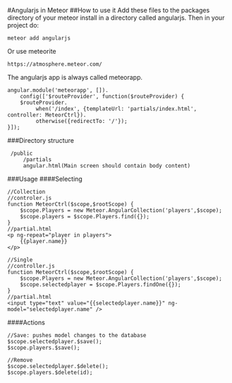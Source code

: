 #Angularjs in Meteor
##How to use it
Add these files to the packages directory of your meteor install in a directory called angularjs. Then in your project do:

    meteor add angularjs
    
Or use meteorite

    https://atmosphere.meteor.com/
    
The angularjs app is always called meteorapp.

    angular.module('meteorapp', []).
        config(['$routeProvider', function($routeProvider) {
        $routeProvider.
             when('/index', {templateUrl: 'partials/index.html',   controller: MeteorCtrl}).
             otherwise({redirectTo: '/'});
    }]);
###Directory structure

     /public
         /partials
         angular.html(Main screen should contain body content)

###Usage
####Selecting

    //Collection
    //controler.js
    function MeteorCtrl($scope,$rootScope) {
        $scope.Players = new Meteor.AngularCollection('players',$scope);
        $scope.players = $scope.Players.find({});
    }
    //partial.html
    <p ng-repeat="player in players">
        {{player.name}}
    </p>

    //Single
    //controller.js
    function MeteorCtrl($scope,$rootScope) {
        $scope.Players = new Meteor.AngularCollection('players',$scope);
        $scope.selectedplayer = $scope.Players.findOne({});
    }
    //partial.html
    <input type="text" value="{{selectedplayer.name}}" ng-model="selectedplayer.name" />

####Actions

    //Save: pushes model changes to the database
    $scope.selectedplayer.$save();
    $scope.players.$save();

    //Remove
    $scope.selectedplayer.$delete();
    $scope.players.$delete(id);


